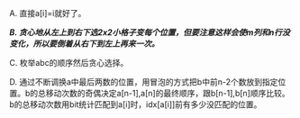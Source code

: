 A. 直接a[i]=i就好了。

***B. 贪心地从左上到右下选2x2小格子变每个位置，但要注意这样会使m列和n行没变化，所以要倒着从右下到左上再来一次。***

C. 枚举abc的顺序然后贪心选择。

D. 通过不断调换a中最后两数的位置，用冒泡的方式把b中前n-2个数放到指定位置。b的总移动次数的奇偶决定a[n-1],a[n]的最终顺序，跟b[n-1],b[n]顺序比较。b的总移动次数用bit统计匹配到a[i]时，idx[a[i]]前有多少没匹配的位置。
